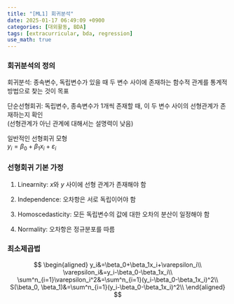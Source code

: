 ```yaml
---
title: "[ML1] 회귀분석"
date: 2025-01-17 06:49:09 +0900
categories: [대외활동, BDA]
tags: [extracurricular, bda, regression]
use_math: true
---
```


### 회귀분석의 정의  
회귀분석: 종속변수, 독립변수가 있을 때 두 변수 사이에 존재하는 함수적 관계를 통계적 방법으로 찾는 것이 목표

단순선형회귀: 독립변수, 종속변수가 1개씩 존재할 때, 이 두 변수 사이의 선형관계가 존재하는지 확인  
(선형관계가 아닌 관계에 대해서는 설명력이 낮음)

일반적인 선형회귀 모형  
$y_i=\beta_0+\beta_1x_i+\varepsilon_i$

### 선형회귀 기본 가정  

1. Linearnity: $x$와 $y$ 사이에 선형 관계가 존재해야 함
2. Independence: 오차항은 서로 독립이어야 함

3. Homoscedasticity: 모든 독립변수의 값에 대한 오차의 분산이 일정해야 함

4. Normality: 오차항은 정규분포를 따름

### 최소제곱법
$$
\begin{aligned}
y_i&=\beta_0+\beta_1x_i+\varepsilon_i\\
\varepsilon_i&=y_i-\beta_0-\beta_1x_i\\
\sum^n_{i=1}\varepsilon_i^2&=\sum^n_{i=1}(y_i-\beta_0-\beta_1x_i)^2\\
S(\beta_0, \beta_1)&=\sum^n_{i=1}(y_i-\beta_0-\beta_1x_i)^2\\
\end{aligned}
$$